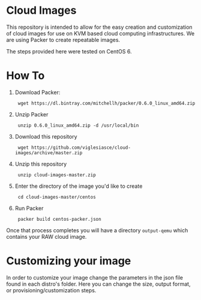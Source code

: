 # Cloud Images
This repository is intended to allow for the easy creation and customization of cloud images for use on KVM based cloud computing infrastructures. We are using Packer to create repeatable images.

The steps provided here were tested on CentOS 6.

# How To 

1. Download Packer: 

        wget https://dl.bintray.com/mitchellh/packer/0.6.0_linux_amd64.zip

2. Unzip Packer

        unzip 0.6.0_linux_amd64.zip -d /usr/local/bin
        
3. Download this repository

        wget https://github.com/viglesiasce/cloud-images/archive/master.zip
        
4. Unzip this repository

        unzip cloud-images-master.zip
        
5. Enter the directory of the image you'd like to create

        cd cloud-images-master/centos
        
6. Run Packer

        packer build centos-packer.json

Once that process completes you will have a directory `output-qemu` which contains your RAW cloud image.

# Customizing your image
In order to customize your image change the parameters in the json file found in each distro's folder. Here you can change the size, output format, or provisioning/customization steps. 
